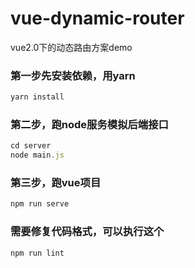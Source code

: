 # vue-dynamic-router
vue2.0下的动态路由方案demo


### 第一步先安装依赖，用yarn
```javascript
yarn install
```

### 第二步，跑node服务模拟后端接口
```javascript
cd server
node main.js
```

### 第三步，跑vue项目
```javascript
npm run serve
```

### 需要修复代码格式，可以执行这个
```javascript
npm run lint
```

